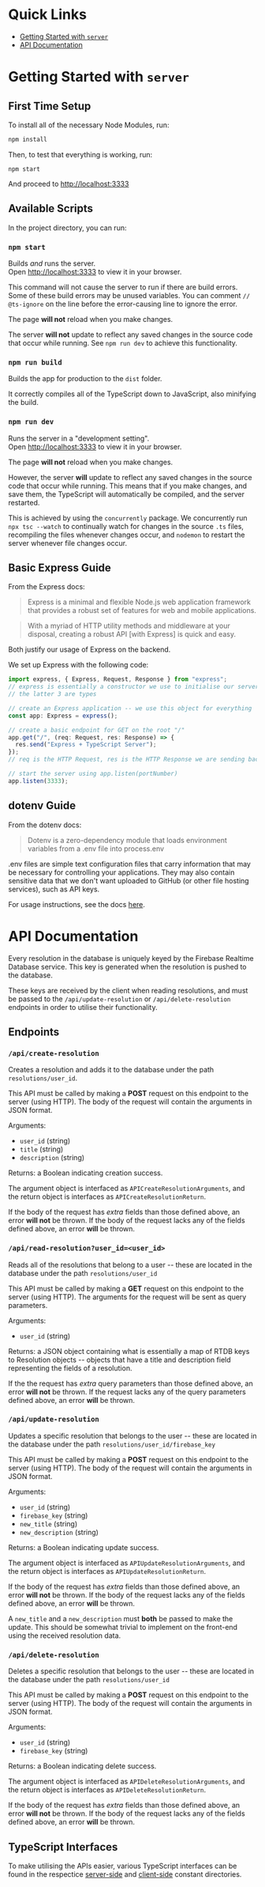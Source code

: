 # Quick Links

- [Getting Started with `server`](https://github.com/mitchellnel/resolution/tree/main/server#getting-started-with-server)
- [API Documentation](https://github.com/mitchellnel/resolution/tree/main/server#api-documentation)

# Getting Started with `server`

## First Time Setup

To install all of the necessary Node Modules, run:

```bash
npm install
```

Then, to test that everything is working, run:

```
npm start
```

And proceed to [http://localhost:3333](http://localhost:3333)

## Available Scripts

In the project directory, you can run:

### `npm start`

Builds _and_ runs the server.\
Open [http://localhost:3333](http://localhost:3333) to view it in your browser.

This command will not cause the server to run if there are build errors. Some of these build errors may be unused variables. You can comment `// @ts-ignore` on the line before the error-causing line to ignore the error.

The page **will not** reload when you make changes.

The server **will not** update to reflect any saved changes in the source code that occur while running. See `npm run dev` to achieve this functionality.

### `npm run build`

Builds the app for production to the `dist` folder.

It correctly compiles all of the TypeScript down to JavaScript, also minifying the build.

### `npm run dev`

Runs the server in a "development setting".\
Open [http://localhost:3333](http://localhost:3333) to view it in your browser.

The page **will not** reload when you make changes.

However, the server **will** update to reflect any saved changes in the source code that occur while running. This means that if you make changes, and save them, the TypeScript will automatically be compiled, and the server restarted.

This is achieved by using the `concurrently` package. We concurrently run `npx tsc --watch` to continually watch for changes in the source `.ts` files, recompiling the files whenever changes occur, and `nodemon` to restart the server whenever file changes occur.

## Basic Express Guide

From the Express docs:

> Express is a minimal and flexible Node.js web application framework that provides a robust set of features for web and mobile applications.

> With a myriad of HTTP utility methods and middleware at your disposal, creating a robust API [with Express] is quick and easy.

Both justify our usage of Express on the backend.

We set up Express with the following code:

```typescript
import express, { Express, Request, Response } from "express";
// express is essentially a constructor we use to initialise our server application
// the latter 3 are types

// create an Express application -- we use this object for everything
const app: Express = express();

// create a basic endpoint for GET on the root "/"
app.get("/", (req: Request, res: Response) => {
  res.send("Express + TypeScript Server");
});
// req is the HTTP Request, res is the HTTP Response we are sending back

// start the server using app.listen(portNumber)
app.listen(3333);
```

## dotenv Guide

From the dotenv docs:

> Dotenv is a zero-dependency module that loads environment variables from a .env file into process.env

.env files are simple text configuration files that carry information that may be necessary for controlling your applications. They may also contain sensitive data that we don't want uploaded to GitHub (or other file hosting services), such as API keys.

For usage instructions, see the docs [here](https://www.npmjs.com/package/dotenv#Usage).

# API Documentation

Every resolution in the database is uniquely keyed by the Firebase Realtime Database service. This key is generated when the resolution is pushed to the database.

These keys are received by the client when reading resolutions, and must be passed to the `/api/update-resolution` or `/api/delete-resolution` endpoints in order to utilise their functionality.

## Endpoints

### `/api/create-resolution`

Creates a resolution and adds it to the database under the path `resolutions/user_id`.

This API must be called by making a **POST** request on this endpoint to the server (using HTTP). The body of the request will contain the arguments in JSON format.

Arguments:

- `user_id` (string)
- `title` (string)
- `description` (string)

Returns: a Boolean indicating creation success.

The argument object is interfaced as `APICreateResolutionArguments`, and the return object is interfaces as `APICreateResolutionReturn`.

If the body of the request has _extra_ fields than those defined above, an error **will not** be thrown. If the body of the request lacks any of the fields defined above, an error **will** be thrown.

### `/api/read-resolution?user_id=<user_id>`

Reads all of the resolutions that belong to a user -- these are located in the database under the path `resolutions/user_id`

This API must be called by making a **GET** request on this endpoint to the server (using HTTP). The arguments for the request will be sent as query parameters.

Arguments:

- `user_id` (string)

Returns: a JSON object containing what is essentially a map of RTDB keys to Resolution objects -- objects that have a title and description field representing the fields of a resolution.

If the the request has _extra_ query parameters than those defined above, an error **will not** be thrown. If the request lacks any of the query parameters defined above, an error **will** be thrown.

### `/api/update-resolution`

Updates a specific resolution that belongs to the user -- these are located in the database under the path `resolutions/user_id/firebase_key`

This API must be called by making a **POST** request on this endpoint to the server (using HTTP). The body of the request will contain the arguments in JSON format.

Arguments:

- `user_id` (string)
- `firebase_key` (string)
- `new_title` (string)
- `new_description` (string)

Returns: a Boolean indicating update success.

The argument object is interfaced as `APIUpdateResolutionArguments`, and the return object is interfaces as `APIUpdateResolutionReturn`.

If the body of the request has _extra_ fields than those defined above, an error **will not** be thrown. If the body of the request lacks any of the fields defined above, an error **will** be thrown.

A `new_title` and a `new_description` must **both** be passed to make the update. This should be somewhat trivial to implement on the front-end using the received resolution data.

### `/api/delete-resolution`

Deletes a specific resolution that belongs to the user -- these are located in the database under the path `resolutions/user_id`

This API must be called by making a **POST** request on this endpoint to the server (using HTTP). The body of the request will contain the arguments in JSON format.

Arguments:

- `user_id` (string)
- `firebase_key` (string)

Returns: a Boolean indicating delete success.

The argument object is interfaced as `APIDeleteResolutionArguments`, and the return object is interfaces as `APIDeleteResolutionReturn`.

If the body of the request has _extra_ fields than those defined above, an error **will not** be thrown. If the body of the request lacks any of the fields defined above, an error **will** be thrown.

## TypeScript Interfaces

To make utilising the APIs easier, various TypeScript interfaces can be found in the respectice [server-side](https://github.com/mitchellnel/resolution/tree/main/server/constants) and [client-side](https://github.com/mitchellnel/resolution/tree/main/client/src/constants) constant directories.
